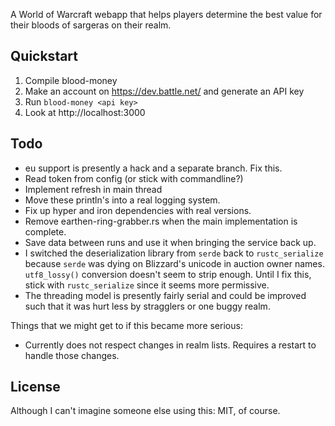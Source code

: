 A World of Warcraft webapp that helps players determine the best value for their bloods of sargeras on their realm.

Quickstart
----------
  1. Compile blood-money
  2. Make an account on https://dev.battle.net/ and generate an
     API key
  3. Run `blood-money <api key>`
  4. Look at http://localhost:3000

Todo
----
  - eu support is presently a hack and a separate branch. Fix this.
  - Read token from config (or stick with commandline?)
  - Implement refresh in main thread
  - Move these println's into a real logging system.
  - Fix up hyper and iron dependencies with real versions.
  - Remove earthen-ring-grabber.rs when the main
    implementation is complete.
  - Save data between runs and use it when bringing the service
    back up.
  - I switched the deserialization library from `serde` back to
    `rustc_serialize` because `serde` was dying on Blizzard's
    unicode in auction owner names. `utf8_lossy()` conversion
    doesn't seem to strip enough. Until I fix this, stick with
    `rustc_serialize` since it seems more permissive.
  - The threading model is presently fairly serial and could be
    improved such that it was hurt less by stragglers or one
    buggy realm.

Things that we might get to if this became more serious:
  - Currently does not respect changes in realm lists.
    Requires a restart to handle those changes.

License
-------
Although I can't imagine someone else using this: MIT, of course.
